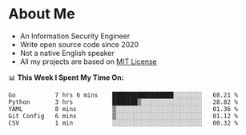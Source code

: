 # About Me

- An Information Security Engineer
- Write open source code since 2020
- Not a native English speaker
- All my projects are based on [MIT License](https://opensource.org/licenses/MIT)

📊 **This Week I Spent My Time On:**
<!--START_SECTION:waka-->
```text
Go           7 hrs 6 mins    █████████████████░░░░░░░░   68.21 % 
Python       3 hrs           ███████▒░░░░░░░░░░░░░░░░░   28.82 % 
YAML         8 mins          ▒░░░░░░░░░░░░░░░░░░░░░░░░   01.36 % 
Git Config   6 mins          ▒░░░░░░░░░░░░░░░░░░░░░░░░   01.12 % 
CSV          1 min           ░░░░░░░░░░░░░░░░░░░░░░░░░   00.32 % 
```
<!--END_SECTION:waka-->

